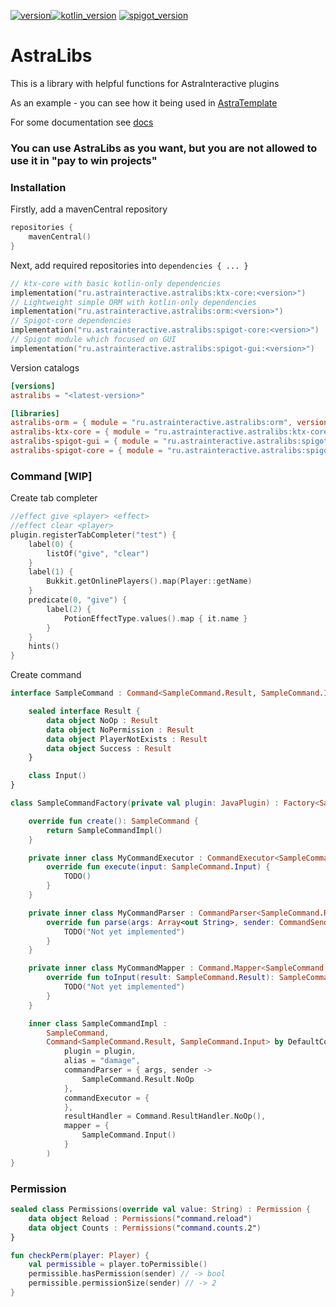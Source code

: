 [![version](https://img.shields.io/maven-central/v/ru.astrainteractive.astralibs/ktx-core?style=flat-square)](https://github.com/Astra-Interactive/AstraLibs)[![kotlin_version](https://img.shields.io/badge/kotlin-1.9.0-blueviolet?style=flat-square)](https://github.com/Astra-Interactive/AstraLibs)
[![spigot_version](https://img.shields.io/badge/spigot-%3E1.16-green?style=flat-square)](https://github.com/Astra-Interactive/AstraLibs)

# AstraLibs

This is a library with helpful functions for AstraInteractive plugins

As an example - you can see how it being used in [AstraTemplate](https://github.com/Astra-Interactive/AstraTemplate)

For some documentation see [docs](./docs/home.md)

### You can use AstraLibs as you want, but you are not allowed to use it in "pay to win projects"

### Installation

Firstly, add a mavenCentral repository

```kotlin
repositories {
    mavenCentral()
}
```

Next, add required repositories into `dependencies { ... }`

```kotlin
// ktx-core with basic kotlin-only dependencies
implementation("ru.astrainteractive.astralibs:ktx-core:<version>")
// Lightweight simple ORM with kotlin-only dependencies
implementation("ru.astrainteractive.astralibs:orm:<version>")
// Spigot-core dependencies
implementation("ru.astrainteractive.astralibs:spigot-core:<version>")
// Spigot module which focused on GUI
implementation("ru.astrainteractive.astralibs:spigot-gui:<version>")
```

Version catalogs

```toml
[versions]
astralibs = "<latest-version>"

[libraries]
astralibs-orm = { module = "ru.astrainteractive.astralibs:orm", version.ref = "astralibs" }
astralibs-ktx-core = { module = "ru.astrainteractive.astralibs:ktx-core", version.ref = "astralibs" }
astralibs-spigot-gui = { module = "ru.astrainteractive.astralibs:spigot-gui", version.ref = "astralibs" }
astralibs-spigot-core = { module = "ru.astrainteractive.astralibs:spigot-core", version.ref = "astralibs" }
```

### Command [WIP]

Create tab completer

```kotlin
//effect give <player> <effect>
//effect clear <player>
plugin.registerTabCompleter("test") {
    label(0) {
        listOf("give", "clear")
    }
    label(1) {
        Bukkit.getOnlinePlayers().map(Player::getName)
    }
    predicate(0, "give") {
        label(2) {
            PotionEffectType.values().map { it.name }
        }
    }
    hints()
}
```

Create command

```kotlin
interface SampleCommand : Command<SampleCommand.Result, SampleCommand.Input> {

    sealed interface Result {
        data object NoOp : Result
        data object NoPermission : Result
        data object PlayerNotExists : Result
        data object Success : Result
    }

    class Input()
}

class SampleCommandFactory(private val plugin: JavaPlugin) : Factory<SampleCommand> {

    override fun create(): SampleCommand {
        return SampleCommandImpl()
    }

    private inner class MyCommandExecutor : CommandExecutor<SampleCommand.Input> {
        override fun execute(input: SampleCommand.Input) {
            TODO()
        }
    }

    private inner class MyCommandParser : CommandParser<SampleCommand.Result> {
        override fun parse(args: Array<out String>, sender: CommandSender): SampleCommand.Result {
            TODO("Not yet implemented")
        }
    }

    private inner class MyCommandMapper : Command.Mapper<SampleCommand.Result, SampleCommand.Input> {
        override fun toInput(result: SampleCommand.Result): SampleCommand.Input? {
            TODO("Not yet implemented")
        }
    }

    inner class SampleCommandImpl :
        SampleCommand,
        Command<SampleCommand.Result, SampleCommand.Input> by DefaultCommandFactory.create(
            plugin = plugin,
            alias = "damage",
            commandParser = { args, sender ->
                SampleCommand.Result.NoOp
            },
            commandExecutor = {
            },
            resultHandler = Command.ResultHandler.NoOp(),
            mapper = {
                SampleCommand.Input()
            }
        )
}

```

### Permission

```kotlin
sealed class Permissions(override val value: String) : Permission {
    data object Reload : Permissions("command.reload")
    data object Counts : Permissions("command.counts.2")
}

fun checkPerm(player: Player) {
    val permissible = player.toPermissible()
    permissible.hasPermission(sender) // -> bool
    permissible.permissionSize(sender) // -> 2
}
```